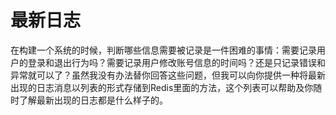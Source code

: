 # 最新日志

在构建一个系统的时候，判断哪些信息需要被记录是一件困难的事情：需要记录用户的登录和退出行为吗？需要记录用户修改账号信息的时间吗？还是只记录错误和异常就可以了？虽然我没有办法替你回答这些问题，但我可以向你提供一种将最新出现的日志消息以列表的形式存储到Redis里面的方法，这个列表可以帮助及你随时了解最新出现的日志都是什么样子的。



